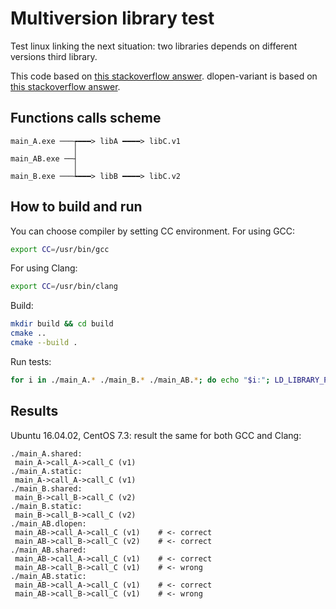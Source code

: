 # Multiversion library test
Test linux linking the next situation: two libraries depends on different versions third library.

This code based on [this stackoverflow answer](https://stackoverflow.com/a/44686776/1677270). dlopen-variant is based on [this stackoverflow answer](https://stackoverflow.com/a/3249833/1677270).

## Functions calls scheme

```
main_A.exe ───┮━━━> libA ━━━━> libC.v1
              │
main_AB.exe ──┤
              │
main_B.exe ───┶━━━> libB ━━━━> libC.v2
```


## How to build and run

You can choose compiler by setting CC environment.
For using GCC:
```bash
export CC=/usr/bin/gcc
```
For using Clang:
```bash
export CC=/usr/bin/clang
```

Build:
```bash
mkdir build && cd build
cmake ..
cmake --build .
```

Run tests:
```bash
for i in ./main_A.* ./main_B.* ./main_AB.*; do echo "$i:"; LD_LIBRARY_PATH=./A:./B:$LD_LIBRARY_PATH $i; done
```

## Results

Ubuntu 16.04.02, CentOS 7.3: result the same for both GCC and Clang:
```
./main_A.shared:
 main_A->call_A->call_C (v1)
./main_A.static:
 main_A->call_A->call_C (v1)
./main_B.shared:
 main_B->call_B->call_C (v2)
./main_B.static:
 main_B->call_B->call_C (v2)
./main_AB.dlopen:
 main_AB->call_A->call_C (v1)    # <- correct
 main_AB->call_B->call_C (v2)    # <- correct
./main_AB.shared:
 main_AB->call_A->call_C (v1)    # <- correct
 main_AB->call_B->call_C (v1)    # <- wrong
./main_AB.static:
 main_AB->call_A->call_C (v1)    # <- correct
 main_AB->call_B->call_C (v1)    # <- wrong
 ```
